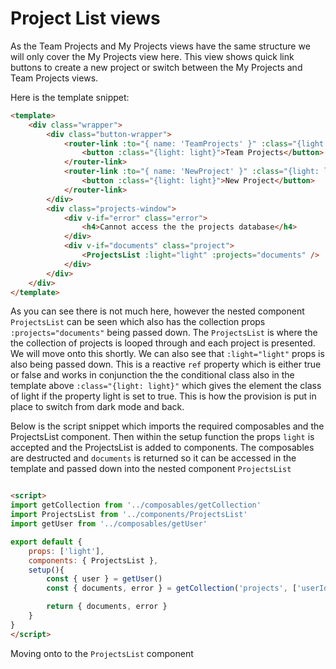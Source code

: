 # Project List views

As the Team Projects and My Projects views have the same structure we will only cover the My Projects view here. This view shows quick link buttons to create a new project or switch between the My Projects and Team Projects views.

Here is the template snippet:

```html
<template>
    <div class="wrapper">
        <div class="button-wrapper">
            <router-link :to="{ name: 'TeamProjects' }" :class="{light: light}">
                <button :class="{light: light}">Team Projects</button>
            </router-link>
            <router-link :to="{ name: 'NewProject' }" :class="{light: light}">
                <button :class="{light: light}">New Project</button>
            </router-link>
        </div>
        <div class="projects-window">
            <div v-if="error" class="error">
                <h4>Cannot access the the projects database</h4>
            </div>
            <div v-if="documents" class="project">
                <ProjectsList :light="light" :projects="documents" />
            </div>
        </div>
    </div>
</template>

```
As you can see there is not much here, however the nested component `ProjectsList` can be seen which also has the collection props `:projects="documents"` being passed down.  The `ProjectsList` is where the the collection of projects is looped through and each project is presented. We will move onto this shortly. We can also see that `:light="light"` props is also being passed down. This is a reactive `ref` property which is either true or false and works in conjunction the the conditional class also in the template above `:class="{light: light}"` which gives the element the class of light if the property light is set to true. This is how the provision is put in place to switch from dark mode and back.  

Below is the script snippet which imports the required composables and the ProjectsList component. Then within the setup function the props `light` is accepted and the ProjectsList is added to components.
The composables are destructed and `documents` is returned so it can be accessed in the template and passed down into the nested component `ProjectsList`  

```html

<script>
import getCollection from '../composables/getCollection'
import ProjectsList from '../components/ProjectsList'
import getUser from '../composables/getUser'

export default {
    props: ['light'],
    components: { ProjectsList },
    setup(){
        const { user } = getUser()
        const { documents, error } = getCollection('projects', ['userId', '==', user.value.uid])

        return { documents, error }
    }
}
</script>
```

Moving onto to the `ProjectsList` component
